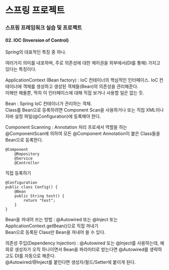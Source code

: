 # 스프링 프로젝트
### 스프링 프레임워크 실습 및 프로젝트    

#### 02. IOC (Inversion of Control)

Spring의 대표적인 특징 중 하나.

여러가지 의미를 내포하며,
주로 의존성에 대한 제어권을 외부에서(DI를 통해) 가지고 있다는 특징이다.  

ApplicationContext (Bean factory)
 : IoC 컨테이너의 핵심적인 인터페이스.
 IoC 컨테이너에 객체를 생성하고 생성된 객체들(Bean)의 의존성을 관리해준다.  
 이해만 해둘뿐, 딱히 이 인터페이스에 대해 직접 보거나 사용할 일은 없는 듯.
 
Bean
 : Spring IoC 컨테이너가 관리하는 객체.  
Class를 Bean으로 등록하려면 Component Scan을 사용하거나
또는 직접 XML이나 자바 설정 파일(@Configuration)에 등록해야 한다.

Component Scanning 
 : Annotation 처리 프로세서 역할을 하는 @ComponentScan에 의하여
 모든 @Component Annotation이 붙은 Class들을 Bean으로 등록한다.
 
```
@Component
    @Repository
    @Service
    @Controller
```
  
직접 등록하기
```
@Configuration
public class Config() {
    @Bean
    public String test() {
        return "test";
    }   
}
```

Bean을 꺼내어 쓰는 방법 
 : @Autowired 또는 @Inject 또는 ApplicationContext.getBean()으로 직접 꺼내기     
Bean으로 등록된 Class만 Bean을 꺼내어 쓸 수 있다.


의존성 주입(Dependency Injection) 
 : @Autowired 또는 @Inject를 사용하는데,
 예외로 생성자가 오직 하나이면서 Bean을 파라미터로 받는다면 @Autowired를 생략하고도 DI를 자동으로 해준다.  
 @Autowired/@Inject를 붙인다면 생성자/필드/Setter에 붙이게 된다.
   
   